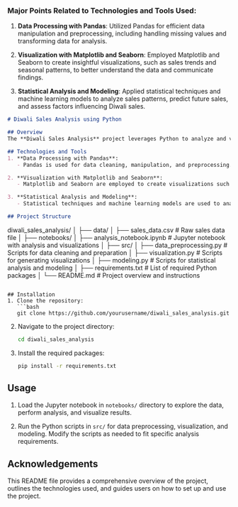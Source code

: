 ### Major Points Related to Technologies and Tools Used:

1. **Data Processing with Pandas**: Utilized Pandas for efficient data manipulation and preprocessing, including handling missing values and transforming data for analysis.
   
2. **Visualization with Matplotlib and Seaborn**: Employed Matplotlib and Seaborn to create insightful visualizations, such as sales trends and seasonal patterns, to better understand the data and communicate findings.

3. **Statistical Analysis and Modeling**: Applied statistical techniques and machine learning models to analyze sales patterns, predict future sales, and assess factors influencing Diwali sales.

```markdown
# Diwali Sales Analysis using Python

## Overview
The **Diwali Sales Analysis** project leverages Python to analyze and visualize sales data related to the Diwali festival. The project includes data preprocessing, exploratory data analysis (EDA), visualization, and statistical modeling to uncover insights and trends in sales performance.

## Technologies and Tools
1. **Data Processing with Pandas**: 
   - Pandas is used for data cleaning, manipulation, and preprocessing. Key operations include handling missing values, transforming data, and aggregating sales data by different time periods.

2. **Visualization with Matplotlib and Seaborn**: 
   - Matplotlib and Seaborn are employed to create visualizations such as sales trends over time, seasonal patterns, and comparisons between different categories. These visualizations help in understanding sales dynamics and presenting findings effectively.

3. **Statistical Analysis and Modeling**: 
   - Statistical techniques and machine learning models are used to analyze sales data, predict future sales, and evaluate factors affecting sales performance. This includes time series analysis, regression models, and seasonal decomposition.

## Project Structure
```
diwali_sales_analysis/
│
├── data/
│   ├── sales_data.csv         # Raw sales data file
│
├── notebooks/
│   ├── analysis_notebook.ipynb # Jupyter notebook with analysis and visualizations
│
├── src/
│   ├── data_preprocessing.py   # Scripts for data cleaning and preparation
│   ├── visualization.py        # Scripts for generating visualizations
│   ├── modeling.py             # Scripts for statistical analysis and modeling
│
├── requirements.txt            # List of required Python packages
│
└── README.md                   # Project overview and instructions
```

## Installation
1. Clone the repository:
   ```bash
   git clone https://github.com/yourusername/diwali_sales_analysis.git
   ```

2. Navigate to the project directory:
   ```bash
   cd diwali_sales_analysis
   ```

3. Install the required packages:
   ```bash
   pip install -r requirements.txt
   ```

## Usage
1. Load the Jupyter notebook in `notebooks/` directory to explore the data, perform analysis, and visualize results.

2. Run the Python scripts in `src/` for data preprocessing, visualization, and modeling. Modify the scripts as needed to fit specific analysis requirements.

## Acknowledgements

This README file provides a comprehensive overview of the project, outlines the technologies used, and guides users on how to set up and use the project.
